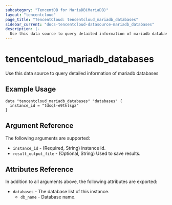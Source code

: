 ```yaml
---
subcategory: "TencentDB for MariaDB(MariaDB)"
layout: "tencentcloud"
page_title: "TencentCloud: tencentcloud_mariadb_databases"
sidebar_current: "docs-tencentcloud-datasource-mariadb_databases"
description: |-
  Use this data source to query detailed information of mariadb databases
---
```


# tencentcloud_mariadb_databases

Use this data source to query detailed information of mariadb databases

## Example Usage

```hcl
data "tencentcloud_mariadb_databases" "databases" {
  instance_id = "tdsql-e9tklsgz"
}
```

## Argument Reference

The following arguments are supported:

* `instance_id` - (Required, String) instance id.
* `result_output_file` - (Optional, String) Used to save results.

## Attributes Reference

In addition to all arguments above, the following attributes are exported:

* `databases` - The database list of this instance.
  * `db_name` - Database name.


